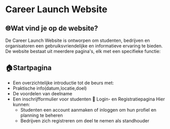 # Career Launch Website
## 🌐Wat vind je op de website?
De Career Launch Website is ontworpen om studenten, bedrijven en organisatoren een gebruiksvriendelijke en informatieve ervaring te bieden. De website bestaat uit meerdere pagina's, elk met een specifieke functie:
  ## 🏠Startpagina
   - Een overzichtelijke introductie tot de beurs met:
   - Praktische info(datum,locatie,doel)
   - De voordelen van deelname
   - Een inschrijfformulier voor studenten
  🔐 Login- en Registratiepagina
      Hier kunnen:
      - Studenten een account aanmaken of inloggen om hun profiel          en planning te beheren
      - Bedrijven zich registreren om deel te nemen als standhouder
 

  
